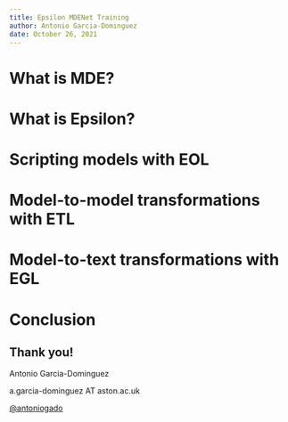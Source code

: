 ```yaml
---
title: Epsilon MDENet Training
author: Antonio Garcia-Dominguez
date: October 26, 2021
---
```


# What is MDE?

# What is Epsilon?

# Scripting models with EOL

# Model-to-model transformations with ETL

# Model-to-text transformations with EGL

# Conclusion

## Thank you!

Antonio Garcia-Dominguez

a.garcia-dominguez AT aston.ac.uk

[\@antoniogado](http://twitter.com/antoniogado)